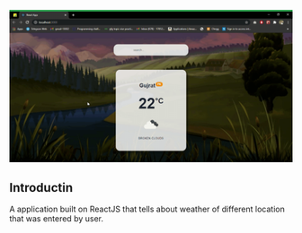 ![Alt Text](https://raw.githubusercontent.com/ranjeet2003/React-Weather/502a51785c7ff4fb0db25a9b768b28e2e03490a0/public/React-App-Google-Chrome-2021-04.gif)

## Introductin
A application built on ReactJS that tells about weather of different location that was entered by user.
